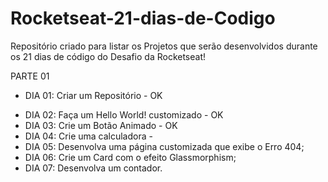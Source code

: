 # Rocketseat-21-dias-de-Codigo

Repositório criado para listar os Projetos que serão desenvolvidos durante os 21 dias de código do Desafio da Rocketseat! 

PARTE 01 
* DIA 01: Criar um Repositório - OK
- DIA 02: Faça um Hello World! customizado - OK
- DIA 03: Crie um Botão Animado - OK
- DIA 04: Crie uma calculadora - 
- DIA 05: Desenvolva uma página customizada que exibe o Erro 404;
- DIA 06: Crie um Card com o efeito Glassmorphism;
- DIA 07: Desenvolva um contador. 
